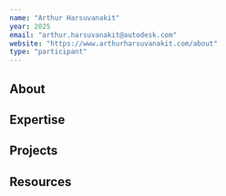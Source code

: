 ```yaml
---
name: "Arthur Harsuvanakit"
year: 2025
email: "arthur.harsuvanakit@autodesk.com"
website: "https://www.arthurharsuvanakit.com/about"
type: "participant"
---
```


## About 

## Expertise

## Projects

## Resources